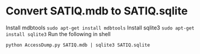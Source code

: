 # Convert SATIQ.mdb to SATIQ.sqlite

Install mdbtools `sudo apt-get install mdbtools`
Install sqlite3 `sudo apt-get install sqlite3`
Run the following in shell

```
python AccessDump.py SATIQ.mdb | sqlite3 SATIQ.sqlite
```
